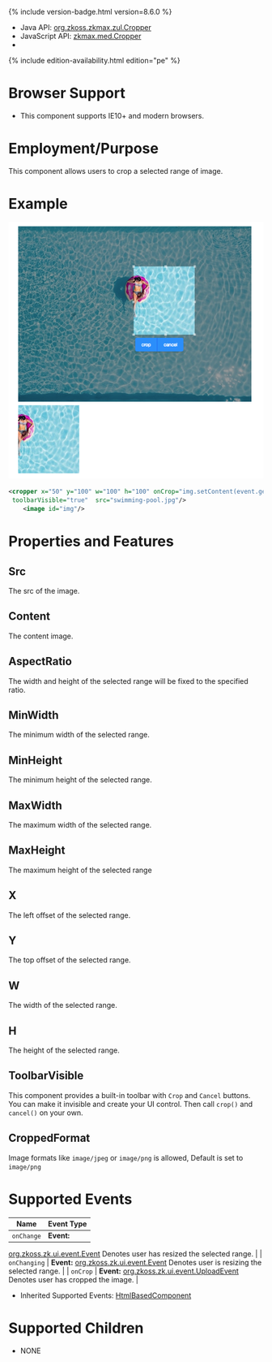 
{% include version-badge.html version=8.6.0 %}

- Java API: [org.zkoss.zkmax.zul.Cropper](https://www.zkoss.org/javadoc/latest/zk/org/zkoss/zkmax/zul/Cropper.html)
- JavaScript API: [zkmax.med.Cropper](https://www.zkoss.org/javadoc/latest/jsdoc/classes/zkmax.med.Cropper.html)
- <!--REQUIRED ZK EDITION: PE -->
{% include edition-availability.html edition="pe" %}

# Browser Support

- This component supports IE10+ and modern browsers.

# Employment/Purpose

This component allows users to crop a selected range of image.

# Example

![](/zk_component_ref/images/ZKCompRef_Cropper.png )

```xml
<cropper x="50" y="100" w="100" h="100" onCrop="img.setContent(event.getMedia())" width="800px"
 toolbarVisible="true"  src="swimming-pool.jpg"/>
    <image id="img"/>
```

# Properties and Features

## Src

The src of the image.

## Content

The content image.

## AspectRatio

The width and height of the selected range will be fixed to the
specified ratio.

## MinWidth

The minimum width of the selected range.

## MinHeight

The minimum height of the selected range.

## MaxWidth

The maximum width of the selected range.

## MaxHeight

The maximum height of the selected range

## X

The left offset of the selected range.

## Y

The top offset of the selected range.

## W

The width of the selected range.

## H

The height of the selected range.

## ToolbarVisible

This component provides a built-in toolbar with `Crop` and `Cancel`
buttons. You can make it invisible and create your UI control. Then call
`crop()` and `cancel()` on your own.

## CroppedFormat

Image formats like `image/jpeg` or `image/png` is allowed, Default is
set to `image/png`

# Supported Events

| Name | Event Type |
|---|---|
| `onChange` | <strong>Event:</strong>
[org.zkoss.zk.ui.event.Event](https://www.zkoss.org/javadoc/latest/zk/org/zkoss/zk/ui/event/Event.html) Denotes user has resized
the selected range. |
| `onChanging` | <strong>Event:</strong>
[org.zkoss.zk.ui.event.Event](https://www.zkoss.org/javadoc/latest/zk/org/zkoss/zk/ui/event/Event.html) Denotes user is resizing
the selected range. |
| `onCrop` | <strong>Event:</strong>
[org.zkoss.zk.ui.event.UploadEvent](https://www.zkoss.org/javadoc/latest/zk/org/zkoss/zk/ui/event/UploadEvent.html) Denotes user has
cropped the image. |

- Inherited Supported Events: [ HtmlBasedComponent]({{site.baseurl}}/zk_component_ref/htmlbasedcomponent#Supported_Events)

# Supported Children

- NONE



